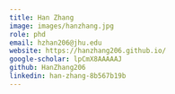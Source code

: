 ```yaml
---
title: Han Zhang
image: images/hanzhang.jpg
role: phd
email: hzhan206@jhu.edu
website: https://hanzhang206.github.io/
google-scholar: lpCmX8AAAAAJ
github: HanZhang206
linkedin: han-zhang-8b567b19b
---
```



